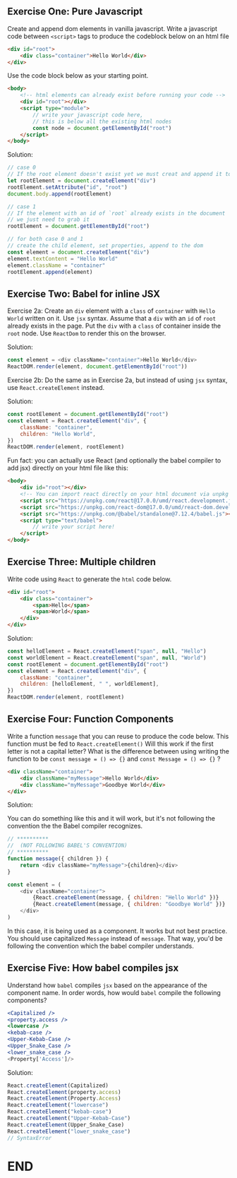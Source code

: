 ## Exercise One: Pure Javascript

Create and append dom elements in vanilla javascript. Write a javascript code between `<script>` tags to produce the codeblock below on an html file

```html
<div id="root">
    <div class="container">Hello World</div>
</div>
```

Use the code block below as your starting point.

```html
<body>
    <!-- html elements can already exist before running your code -->
    <div id="root"></div>
    <script type="module">
        // write your javascript code here,
        // this is below all the existing html nodes
        const node = document.getElementById("root")
    </script>
</body>
```

Solution:

```js
// case 0
// If the root element doesn't exist yet we must creat and append it to the dom first
let rootElement = document.createElement("div")
rootElement.setAttribute("id", "root")
document.body.append(rootElement)

// case 1
// If the element with an id of `root` already exists in the document
// we just need to grab it
rootElement = document.getElementById("root")

// for both case 0 and 1
// create the child element, set properties, append to the dom
const element = document.createElement("div")
element.textContent = "Hello World"
element.className = "container"
rootElement.append(element)
```

## Exercise Two: Babel for inline JSX

Exercise 2a: Create an `div` element with a `class` of `container` with `Hello World` written on it. Use `jsx` syntax. Assume that a `div` with an `id` of `root` already exists in the page. Put the `div` with a `class` of container inside the `root` node. Use `ReactDom` to render this on the browser.

Solution:

```js
const element = <div className="container">Hello World</div>
ReactDOM.render(element, document.getElementById("root"))
```

Exercise 2b: Do the same as in Exercise 2a, but instead of using `jsx` syntax, use `React.createElement` instead.

Solution:

```js
const rootElement = document.getElementById("root")
const element = React.createElement("div", {
    className: "container",
    children: "Hello World",
})
ReactDOM.render(element, rootElement)
```

Fun fact: you can actually use React (and optionally the babel compiler to add jsx) directly on your html file like this:

```html
<body>
    <div id="root"></div>
    <!-- You can import react directly on your html document via unpkg -->
    <script src="https://unpkg.com/react@17.0.0/umd/react.development.js"></script>
    <script src="https://unpkg.com/react-dom@17.0.0/umd/react-dom.development.js"></script>
    <script src="https://unpkg.com/@babel/standalone@7.12.4/babel.js"></script>
    <script type="text/babel">
        // write your script here!
    </script>
</body>
```

## Exercise Three: Multiple children

Write code using `React` to generate the `html` code below.

```html
<div id="root">
    <div class="container">
        <span>Hello</span>
        <span>World</span>
    </div>
</div>
```

Solution:

```js
const helloElement = React.createElement("span", null, "Hello")
const worldElement = React.createElement("span", null, "World")
const rootElement = document.getElementById("root")
const element = React.createElement("div", {
    className: "container",
    children: [helloElement, " ", worldElement],
})
ReactDOM.render(element, rootElement)
```

## Exercise Four: Function Components

Write a function `message` that you can reuse to produce the code below. This function must be fed to `React.createElement()` Will this work if the first letter is not a capital letter? What is the difference between using writing the function to be `const message = () => {}` and `const Message = () => {}` ?

```html
<div className="container">
    <div className="myMessage">Hello World</div>
    <div className="myMessage">Goodbye World</div>
</div>
```

Solution:

You can do something like this and it will work, but it's not following
the convention the the Babel compiler recognizes.

```js
// **********
//  (NOT FOLLOWING BABEL'S CONVENTION)
// **********
function message({ children }) {
    return <div className="myMessage">{children}</div>
}

const element = (
    <div className="container">
        {React.createElement(message, { children: "Hello World" })}
        {React.createElement(message, { children: "Goodbye World" })}
    </div>
)
```

In this case, it is being used as a component. It works but not best practice. You should use capitalized `Message` instead of `message`. That way, you'd be following the convention which the babel compiler understands.

## Exercise Five: How babel compiles jsx

Understand how `babel` compiles `jsx` based on the appearance of the component name.
In order words, how would `babel` compile the following components?

```jsx
<Capitalized />
<property.access />
<lowercase />
<kebab-case />
<Upper-Kebab-Case />
<Upper_Snake_Case />
<lower_snake_case />
<Property['Access']/>

```

Solution:

```js
React.createElement(Capitalized)
React.createElement(property.access)
React.createElement(Property.Access)
React.createElement("lowercase")
React.createElement("kebab-case")
React.createElement("Upper-Kebab-Case")
React.createElement(Upper_Snake_Case)
React.createElement("lower_snake_case")
// SyntaxError
```

# END
